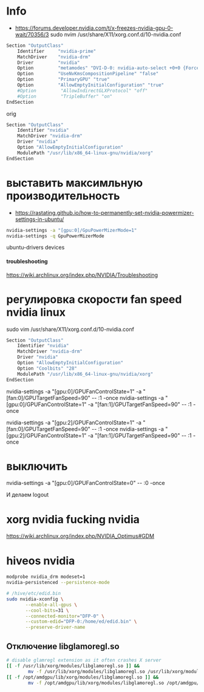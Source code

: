 # Info
- https://forums.developer.nvidia.com/t/x-freezes-nvidia-gpu-0-wait/70356/3
sudo nvim /usr/share/X11/xorg.conf.d/10-nvidia.conf


```bash
Section "OutputClass"
    Identifier     "nvidia-prime"
    MatchDriver    "nvidia-drm"
    Driver         "nvidia"
    Option         "metamodes" "DVI-D-0: nvidia-auto-select +0+0 {ForceCompositionPipeline=On}"
    Option         "UseNvKmsCompositionPipeline" "false"
    Option         "PrimaryGPU" "true"
    Option         "AllowEmptyInitialConfiguration" "true"
    #Option         "AllowIndirectGLXProtocol" "off"
    #Option         "TripleBuffer" "on"
EndSection
```

orig

```bash
Section "OutputClass"
    Identifier "nvidia"
    MatchDriver "nvidia-drm"
    Driver "nvidia"
    Option "AllowEmptyInitialConfiguration"
    ModulePath "/usr/lib/x86_64-linux-gnu/nvidia/xorg"
EndSection
```

# выставить максимльную производительность

- https://rastating.github.io/how-to-permanently-set-nvidia-powermizer-settings-in-ubuntu/

```bash
nvidia-settings -a "[gpu:0]/GpuPowerMizerMode=1"
nvidia-settings -q GpuPowerMizerMode
```

ubuntu-drivers devices

#### troubleshooting

https://wiki.archlinux.org/index.php/NVIDIA/Troubleshooting

# регулировка скорости fan speed nvidia linux
sudo vim /usr/share/X11/xorg.conf.d/10-nvidia.conf

```bash
Section "OutputClass"
    Identifier "nvidia"
    MatchDriver "nvidia-drm"
    Driver "nvidia"
    Option "AllowEmptyInitialConfiguration"
    Option "Coolbits" "28"
    ModulePath "/usr/lib/x86_64-linux-gnu/nvidia/xorg"
EndSection
```

nvidia-settings -a "[gpu:0]/GPUFanControlState=1" -a "[fan:0]/GPUTargetFanSpeed=90" --  :1 -once
nvidia-settings -a "[gpu:0]/GPUFanControlState=1" -a "[fan:1]/GPUTargetFanSpeed=90" --  :1 -once

nvidia-settings -a "[gpu:2]/GPUFanControlState=1" -a "[fan:0]/GPUTargetFanSpeed=90" --  :1 -once
nvidia-settings -a "[gpu:2]/GPUFanControlState=1" -a "[fan:1]/GPUTargetFanSpeed=90" --  :1 -once

# выключить
nvidia-settings -a "[gpu:0]/GPUFanControlState=0" -- :0 -once

И делаем logout

# xorg nvidia fucking nvidia
https://wiki.archlinux.org/index.php/NVIDIA_Optimus#GDM

# hiveos nvidia

```bash
modprobe nvidia_drm modeset=1
nvidia-persistenced --persistence-mode
```

```bash
# /hive/etc/edid.bin
sudo nvidia-xconfig \
       --enable-all-gpus \
       --cool-bits=31 \
       --connected-monitor="DFP-0" \
       --custom-edid="DFP-0:/home/ed/edid.bin" \
       --preserve-driver-name
```

## Отключение libglamoregl.so

```bash
# disable glamregl extension as it often crashes X server
[[ -f /usr/lib/xorg/modules/libglamoregl.so ]] &&
        mv -f /usr/lib/xorg/modules/libglamoregl.so /usr/lib/xorg/modules/libglamoregl.so.disabled
[[ -f /opt/amdgpu/lib/xorg/modules/libglamoregl.so ]] &&
        mv -f /opt/amdgpu/lib/xorg/modules/libglamoregl.so /opt/amdgpu/lib/xorg/modules/libglamoregl.so.disabled
```
